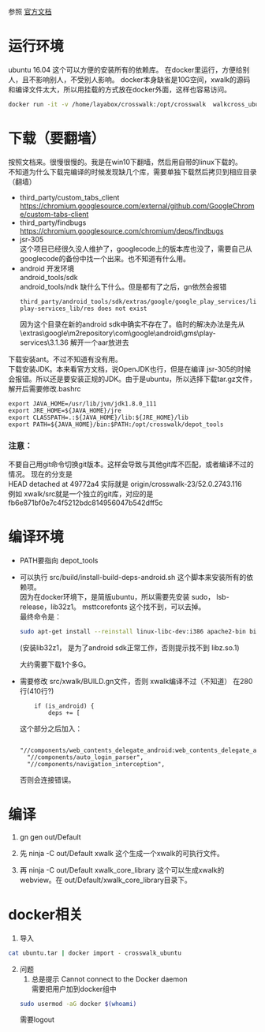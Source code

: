 
参照 [官方文档](https://crosswalk-project.org/contribute/building_crosswalk/android_build.html)

#  运行环境
ubuntu 16.04 这个可以方便的安装所有的依赖库。
在docker里运行，方便给别人，且不影响别人，不受别人影响。
docker本身缺省是10G空间，xwalk的源码和编译文件太大，所以用挂载的方式放在docker外面，这样也容易访问。
```bash
docker run -it -v /home/layabox/crosswalk:/opt/crosswalk  walkcross_ubuntu /bin/bash
```
    

#  下载（要翻墙）
按照文档来。很慢很慢的。我是在win10下翻墙，然后用自带的linux下载的。  
不知道为什么下载完编译的时候发现缺几个库，需要单独下载然后拷贝到相应目录（翻墙） 

* third_party/custom_tabs_client  
    https://chromium.googlesource.com/external/github.com/GoogleChrome/custom-tabs-client  
* third_party/findbugs    
    https://chromium.googlesource.com/chromium/deps/findbugs
* jsr-305  
    这个项目已经很久没人维护了，googlecode上的版本库也没了，需要自己从googlecode的备份中找一个出来。也不知道有什么用。
* android 开发环境  
    android_tools/sdk  
    android_tools/ndk
    缺什么下什么。但是都有了之后，gn依然会报错
    ```
    third_party/android_tools/sdk/extras/google/google_play_services/libproject/google-play-services_lib/res does not exist
    ```  
    因为这个目录在新的android sdk中确实不存在了。临时的解决办法是先从\extras\google\m2repository\com\google\android\gms\play-services\3.1.36 解开一个aar放进去
    
下载安装ant。不过不知道有没有用。  
下载安装JDK。本来看官方文档，说OpenJDK也行，但是在编译 jsr-305的时候会报错。所以还是要安装正规的JDK。由于是ubuntu，所以选择下载tar.gz文件，解开后需要修改.bashrc
```
export JAVA_HOME=/usr/lib/jvm/jdk1.8.0_111
export JRE_HOME=${JAVA_HOME}/jre
export CLASSPATH=.:${JAVA_HOME}/lib:${JRE_HOME}/lib
export PATH=${JAVA_HOME}/bin:$PATH:/opt/crosswalk/depot_tools

```

### 注意：
不要自己用git命令切换git版本。这样会导致与其他git库不匹配，或者编译不过的情况。
现在的分支是  
HEAD detached at 49772a4
实际就是 origin/crosswalk-23/52.0.2743.116  
例如 xwalk/src就是一个独立的git库，对应的是
fb6e871bf0e7c4f5212bdc814956047b542dff5c

# 编译环境
* PATH要指向 depot_tools
* 可以执行 src/build/install-build-deps-android.sh 这个脚本来安装所有的依赖项。  
 因为在docker环境下，是简版ubuntu，所以需要先安装 sudo， lsb-release，lib32z1。
 msttcorefonts 这个找不到，可以去掉。  
 最终命令是：  
    ```bash
    sudo apt-get install --reinstall linux-libc-dev:i386 apache2-bin bison cdbs curl devscripts dpkg-dev elfutils fakeroot flex fonts-indic fonts-thai-tlwg g++ g++-5-multilib git-core git-svn gperf language-pack-da language-pack-fr language-pack-he language-pack-zh-hant lib32gcc1 lib32stdc++6 libapache2-mod-php7.0 libasound2 libasound2-dev libatk1.0-0 libav-tools libbluetooth-dev libbrlapi-dev libbrlapi0.6 libbz2-1.0 libbz2-dev libc6 libc6-i386 libcairo2 libcairo2-dev libcap-dev libcap2 libcups2 libcups2-dev libcurl4-gnutls-dev libdrm-dev libelf-dev libexpat1 libffi-dev libffi6 libfontconfig1 libfreetype6 libgbm-dev libgconf2-dev libgl1-mesa-dev libgles2-mesa-dev libglib2.0-0 libglib2.0-dev libglu1-mesa-dev libgnome-keyring-dev libgnome-keyring0 libgtk2.0-0 libgtk2.0-dev libjpeg-dev libkrb5-dev libnspr4 libnspr4-dev libnss3 libnss3-dev libpam0g libpam0g-dev libpango1.0-0 libpci-dev libpci3 libpcre3 libpixman-1-0 libpng12-0 libpulse-dev libpulse0 libsctp-dev libspeechd-dev libspeechd2 libsqlite3-0 libsqlite3-dev libssl-dev libstdc++6 libudev-dev libudev1 libwww-perl libx11-6 libxau6 libxcb1 libxcomposite1 libxcursor1 libxdamage1 libxdmcp6 libxext6 libxfixes3 libxi6 libxinerama1 libxkbcommon-dev libxrandr2 libxrender1 libxslt1-dev libxss-dev libxt-dev libxtst-dev libxtst6 mesa-common-dev openbox patch perl php7.0-cgi pkg-config python python-cherrypy3 python-crypto python-dev python-numpy python-opencv python-openssl python-psutil python-yaml realpath rpm ruby subversion ttf-dejavu-core wdiff zip zlib1g
    ```  
    (安装lib32z1， 是为了android sdk正常工作，否则提示找不到 libz.so.1)

    大约需要下载1个多G。

* 需要修改 src/xwalk/BUILD.gn文件，否则 xwalk编译不过（不知道）
    在280行(410行?)
    ``` 
        if (is_android) {
            deps += [
    ```  
    这个部分之后加入：
    ```
      "//components/web_contents_delegate_android:web_contents_delegate_android",
      "//components/auto_login_parser",
      "//components/navigation_interception",    
    ```
    否则会连接错误。

# 编译
1. gn gen out/Default 

2. 先 ninja -C out/Default xwalk
    这个生成一个xwalk的可执行文件。
3. 再 ninja -C out/Default xwalk_core_library 
    这个可以生成xwalk的webview。在 out/Default/xwalk_core_library目录下。

# docker相关
1. 导入
```bash
cat ubuntu.tar | docker import - crosswalk_ubuntu
```

2. 问题
    1. 总是提示 Cannot connect to the Docker daemon  
    需要把用户加到docker组中  
    ```bash
    sudo usermod -aG docker $(whoami)
    ```
    需要logout
